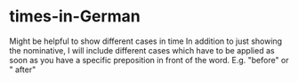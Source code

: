 # times-in-German
Might be helpful to show different cases in time 
In addition to just showing the nominative, I will include different cases which have to be applied as soon as you have a specific preposition in front of the word. E.g. "before" or " after"
